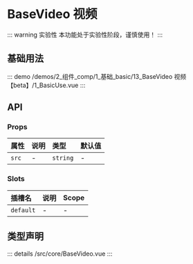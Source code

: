 # BaseVideo 视频  <Badge class="title-badge" type="warning" text="beta" />

::: warning 实验性
本功能处于实验性阶段，谨慎使用！
:::


## 基础用法



::: demo 
/demos/2_组件_comp/1_基础_basic/13_BaseVideo 视频【beta】/1_BasicUse.vue
:::


## API 

### Props

|属性|说明|类型|默认值|
|:---|:---|:---|:---|
|`src`|-|`string`|-|

### Slots

|插槽名|说明|Scope|
|:---|:---|:---|
|`default`|-|-|


## 类型声明

::: details
/src/core/BaseVideo.vue
:::  
